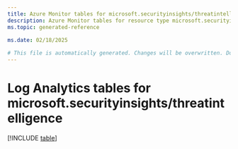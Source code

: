 ```yaml
---
title: Azure Monitor tables for microsoft.securityinsights/threatintelligence
description: Azure Monitor tables for resource type microsoft.securityinsights/threatintelligence
ms.topic: generated-reference
   
ms.date: 02/18/2025

# This file is automatically generated. Changes will be overwritten. Do not change this file directly.
---
```


# Log Analytics tables for microsoft.securityinsights/threatintelligence  

[!INCLUDE [table](~/reusable-content/ce-skilling/azure/includes/azure-monitor/reference/tables/microsoft-securityinsights_threatintelligence-include.md)]

